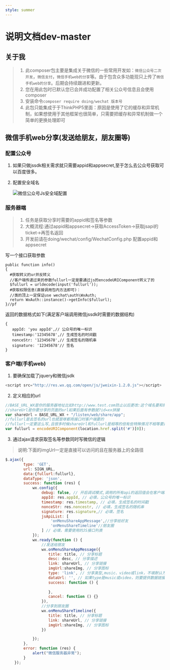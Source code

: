 ```yaml
---
style: summer
---
```

# 说明文档dev-master
## 关于我
> 1. 此composer包主要是集成关于微信的一些常用开发如：`微信公众号二次开发`，`微信支付`，`微信手机web的分享`等。由于包含众多功能现只上传了`微信手机web的分享`。后期会持续跟进和更新。
> 2. 您在用此包时已默认您已会并成功配置了相关公众号信息且会使用composer
> 3. 安装命令`composer require doing/wechat 版本号`
> 4. 此包只能集成于于ThinkPHP5里面：原因是使用了它的缓存和异常机制，如果想使用于其他框架也很简单，只需要把缓存和异常机制做一个简单的更换处理即可

## 微信手机web分享(发送给朋友，朋友圈等)
### 配置公众号
1. 如果只做jssdk相关需求就只需要appid和appsecret,至于怎么去公众号获取可以百度很多。
2. 配置安全域名

   ![微信公众号Js安全域配置](https://s1.ax1x.com/2018/03/28/9XGFXR.png)
### 服务器端
> 1. 任务是获取分享时需要的appid和签名等参数
> 2. 大概流程:通过appid和appsecret->获取AccessToken->获取jsapi的ticket->再签名返回
> 3. 开发前请在doing/wechat/config/WechatConfig.php 配置appid和appsecret

写一个接口获取参数
```
public function info()
{
  #获取转义的ur并反转义
  //客户端传递过来的参数fullurl一定是要通过js的encodeURIComponent转义了的
  $fullurl = urldecode(input('fullurl'));
  #获取权限信息(直接调用包内方法即可)：
  //类的顶上一定保证use wechat\auth\WxAuth;
  return WxAuth::instance()->getInfo($fullurl);
}//pf
```
返回的数据格式如下(满足客户端调用微信jssdk时需要的数据结构)
```
{
   appId: 'you appId',// 公众号的唯一标识
   timestamp:'12345678',// 生成签名的时间戳
   nonceStr: '12345678',// 生成签名的随机串
   signature: '12345678'// 签名
}
```


### 客户端(手机web)
1. 要确保加载了jquery和微信jsdk

```javascript
<script src="http://res.wx.qq.com/open/js/jweixin-1.2.0.js"></script>
```

2. 定义相应的url

```javascript
//BASE_URL_WX是你的服务器地址比如http://www.test.com防止以后更改:这个域名要和微信公众号配置的JS安全域名保持一致
//shareUrl是你要分享的页面的url如果后面有参数就?id=xx拼接
var shareUrl = BASE_URL_WX + "/listen/web/share/app";
//fullurl是去签名的url也就是嗲都用接口时客户端要的
//fullurl一定要这么写,且很多时候shareUrl和fullurl是相等的但有些特殊情况不相等要报错:这个问题调试了一天得出的结论
var fullurl = encodeURIComponent(location.href.split('#')[0]);
```
3. 通过ajax请求获取签名等参数同时写微信的逻辑  
> 说明:下面的imgUrl一定是直接可以访问的且在服务器上的全路径
```javascript
$.ajax({
        type: 'GET',
        url: SIGN_URL,
        data:{fullurl:fullurl},
        dataType: 'json',
        success: function (res) {
            wx.config({
                debug: false, // 开启调试模式,调用的所有api的返回值会在客户端alert出来，若要查看传入的参数，可以在pc端打开，参数信息会通过log打出，仅在pc端时才会打印。
                appId: res.appId, // 必填，公众号的唯一标识
                timestamp: res.timestamp, // 必填，生成签名的时间戳
                nonceStr: res.noncestr, // 必填，生成签名的随机串
                signature: res.signature,// 必填，签名
                jsApiList: [
                    'onMenuShareAppMessage',//分享给好友
                    'onMenuShareTimeline'//朋友圈
                ] // 必填，需要使用的JS接口列表
            });
            wx.ready(function () {
            	//发送给朋友
                wx.onMenuShareAppMessage({
                   title: title, // 分享标题
                   desc: desc, // 分享描述
                   link: shareUrl, // 分享链接
                   imgUrl:shareImg, // 分享图标
                   type: 'link', // 分享类型,music、video或link，不填默认为link
                   dataUrl: '', // 如果type是music或video，则要提供数据链接，默认为空
                   success: function () {
                    
                   },
                   cancel: function () {}
                }),
				//分享到朋友圈
                wx.onMenuShareTimeline({
                   title: title, // 分享标题
                   link: shareUrl, // 分享链接
                   imgUrl:shareImg, // 分享图标
                })

            });
        },
        error: function (res) {
            alert("微信服务器异常");
        }
    });
```


